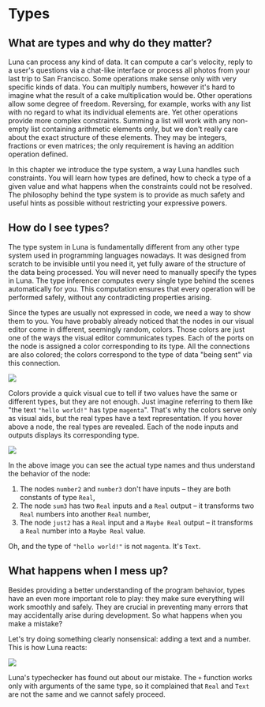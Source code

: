 # Types

## What are types and why do they matter?

Luna can process any kind of data. It can compute a car's velocity, reply to a user's questions via a chat-like interface or process all photos from your last trip to San Francisco. Some operations make sense only with very specific kinds of data. You can multiply numbers, however it's hard to imagine what the result of a cake multiplication would be. Other operations allow some degree of freedom. Reversing, for example, works with any list with no regard to what its individual elements are. Yet other operations provide more complex constraints. Summing a list will work with any non-empty list containing arithmetic elements only, but we don't really care about the exact structure of these elements. They may be integers, fractions or even matrices; the only requirement is having an addition operation defined.

In this chapter we introduce the type system, a way Luna handles such constraints. You will learn how types are defined, how to check a type of a given value and what happens when the constraints could not be resolved. The philosophy behind the type system is to provide as much safety and useful hints as possible without restricting your expressive powers.


## How do I see types?

The type system in Luna is fundamentally different from any other type system used in programming languages nowadays. It was designed from scratch to be invisible until you need it, yet fully aware of the structure of the data being processed. You will never need to manually specify the types in Luna. The type inferencer computes every single type behind the scenes automatically for you. This computation ensures that every operation will be performed safely, without any contradicting properties arising.

Since the types are usually not expressed in code, we need a way to show them to you. You have probably already noticed that the nodes in our visual editor come in different, seemingly random, colors. Those colors are just one of the ways the visual editor communicates types. Each of the ports on the node is assigned a color corresponding to its type. All the connections are also colored; the colors correspond to the type of data "being sent" via this connection.

![](assets/colorful_graph.png)

Colors provide a quick visual cue to tell if two values have the same or different types, but they are not enough. Just imagine referring to them like "the text `"hello world!"` has type `magenta`". That's why the colors serve only as visual aids, but the real types have a text representation. If you hover above a node, the real types are revealed. Each of the node inputs and outputs displays its corresponding type.

![](assets/graph_with_types.png)

In the above image you can see the actual type names and thus understand the behavior of the node:

1. The nodes `number2` and `number3` don't have inputs – they are both constants of type `Real`,
2. The node `sum3` has two `Real` inputs and a `Real` output – it transforms two `Real` numbers into another `Real` number,
3. The node `just2` has a `Real` input and a `Maybe Real` output – it transforms a `Real` number into a `Maybe Real` value.

Oh, and the type of `"hello world!"` is not `magenta`. It's `Text`.

## What happens when I mess up?

Besides providing a better understanding of the program behavior, types have an even more important role to play: they make sure everything will work smoothly and safely. They are crucial in preventing many errors that may accidentally arise during development. So what happens when you make a mistake?

Let's try doing something clearly nonsensical: adding a text and a number. This is how Luna reacts:

![](assets/tc_error.png)

Luna's typechecker has found out about our mistake. The `+` function works only with arguments of the same type, so it complained that `Real` and `Text` are not the same and we cannot safely proceed.
